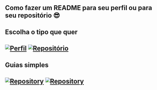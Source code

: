 ## Como fazer um README para seu perfil ou para seu repositório 😎

## Escolha o tipo que quer
[![Perfil](https://img.shields.io/badge/PERFIL-%23FFac45.svg?&style=for-the-badge&color=FFB000)]()
[![Repositório](https://img.shields.io/badge/REPOSITÓRIO-%23FFac45.svg?&style=for-the-badge&color=88FF00)]()
---
## Guias simples
[![Repository](https://img.shields.io/badge/MARKDOWN-%23FFac45.svg?&style=for-the-badge&color=cyan)]()
[![Repository](https://img.shields.io/badge/BADGES-%23FFac45.svg?&style=for-the-badge&color=pink)]()
---


